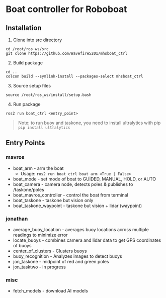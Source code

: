 # Boat controller for Roboboat
## Installation

1. Clone into src directory
```shell
cd /root/ros_ws/src
git clone https://github.com/Wavefire5201/mhsboat_ctrl
```
2. Build package
```shell
cd ..
colcon build --symlink-install --packages-select mhsboat_ctrl
```
3. Source setup files
```shell
source /root/ros_ws/install/setup.bash
```
4. Run package
```shell
ros2 run boat_ctrl <entry_point>
```
> Note: to run buoy and taskone, you need to install ultralytics with pip
> `pip install ultralytics`

## Entry Points
### mavros
- boat_arm - arm the boat
    - Usage: `ros2 run boat_ctrl boat_arm <True | False>`
- boat_mode - set mode of boat to GUIDED, MANUAL, HOLD, or AUTO
- boat_camera - camera node, detects poles & publishes to /taskone/poles
- boat_mavros_controller - control the boat from terminal
- boat_taskone - taskone but vision only
- boat_taskone_waypoint - taskone but vision + lidar (waypoint)
### jonathan
- average_buoy_location - averages buoy locations across multiple readings to minimize error
- locate_buoys - combines camera and lidar data to get GPS coordinates of buoys
- center_of_clusters - Clusters buoys 
- buoy_recognition - Analyzes images to detect buoys
- jon_taskone - midpoint of red and green poles
- jon_tasktwo - in progress
### misc
- fetch_models - download AI models